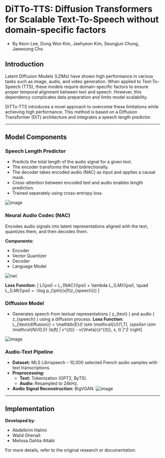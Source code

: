 # DiTTo-TTS: Diffusion Transformers for Scalable Text-To-Speech without domain-specific factors
- By Keon Lee, Dong Won Kim, Jaehyeon Kim, Seungjun Chung, Jaewoong Cho

## Introduction
Latent Diffusion Models (LDMs) have shown high performance in various tasks such as image, audio, and video generation. When applied to Text-To-Speech (TTS), these models require domain-specific factors to ensure proper temporal alignment between text and speech. However, this dependency complicates data preparation and limits model scalability.

DiTTo-TTS introduces a novel approach to overcome these limitations while achieving high performance. This method is based on a Diffusion Transformer (DiT) architecture and integrates a speech length predictor.

---

## Model Components

### Speech Length Predictor
- Predicts the total length of the audio signal for a given text.
- The encoder transforms the text bidirectionally.
- The decoder takes encoded audio (NAC) as input and applies a causal mask.
- Cross-attention between encoded text and audio enables length prediction.
- Trained separately using cross-entropy loss.

![image](https://github.com/user-attachments/assets/29878190-513b-4c80-928b-0b2f527ee2aa)

### Neural Audio Codec (NAC)
Encodes audio signals into latent representations aligned with the text, quantizes them, and then decodes them.

**Components:**
- Encoder
- Vector Quantizer
- Decoder
- Language Model
  
![nac](https://github.com/user-attachments/assets/5fdd1405-8cde-463f-b7de-4dc53db227ec)

**Loss Function:**
\[
L(\psi) = L_{NAC}(\psi) + \lambda L_{LM}(\psi), \quad L_{LM}(\psi) = -\log p_{\phi}(x|f(z_{speech}))
\]

### Diffusion Model
- Generates speech from textual representations \( z_{text} \) and audio \( z_{speech} \) using a diffusion process.
**Loss Function:**
L_{\text{diffusion}} = \mathbb{E}_{t \sim \mathcal{U}(1,T), \epsilon \sim \mathcal{N}(0,I)} \left[ \| v^{(t)} - v_{\theta}(z^{(t)}, x, t) \|^2 \right]

![image](https://github.com/user-attachments/assets/48d2a465-bc5c-4148-ab3a-ff59b7343693)


### Audio-Text Pipeline
- **Dataset:** MLS Librispeech – 10,000 selected French audio samples with text transcriptions.
- **Preprocessing:**
  - **Text:** Tokenization (GPT2, ByT5).
  - **Audio:** Resampled to 24kHz.
- **Audio Signal Reconstruction:** BigVGAN.
![image](https://github.com/user-attachments/assets/377e3dde-0e1d-42ca-a7e5-d1a1dae3ad6c)

---

## Implementation
**Developed by:**
- Abdelkrim Halimi
- Walid Ghenait
- Melissa Dahlia Attabi

For more details, refer to the original research or documentation.
